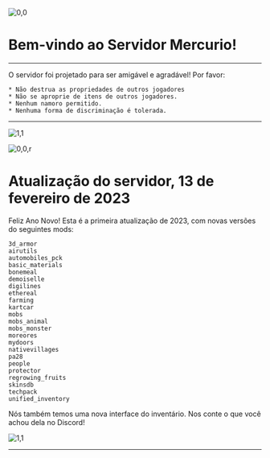 ![0,0](item:///default:furnace)

# **Bem-vindo ao Servidor Mercurio!**
-------------------------------

O servidor foi projetado para ser amigável e agradável! Por favor:

```
* Não destrua as propriedades de outros jogadores
* Não se aproprie de itens de outros jogadores.
* Nenhum namoro permitido.
* Nenhuma forma de discriminação é tolerada.
```

-------------------------------

![1,1](halo)

![0,0,r](item:///default:pick_diamond)

# **Atualização do servidor, 13 de fevereiro de 2023**

Feliz Ano Novo! Esta é a primeira atualização de 2023, com novas versões do
seguintes mods:

```
3d_armor
airutils
automobiles_pck
basic_materials
bonemeal
demoiselle
digilines
ethereal
farming
kartcar
mobs
mobs_animal
mobs_monster
moreores
mydoors
nativevillages
pa28
people
protector
regrowing_fruits
skinsdb
techpack
unified_inventory
```

Nós também temos uma nova interface do inventário. Nos conte o que você achou
dela no Discord!

![1,1](halo.png)

---
